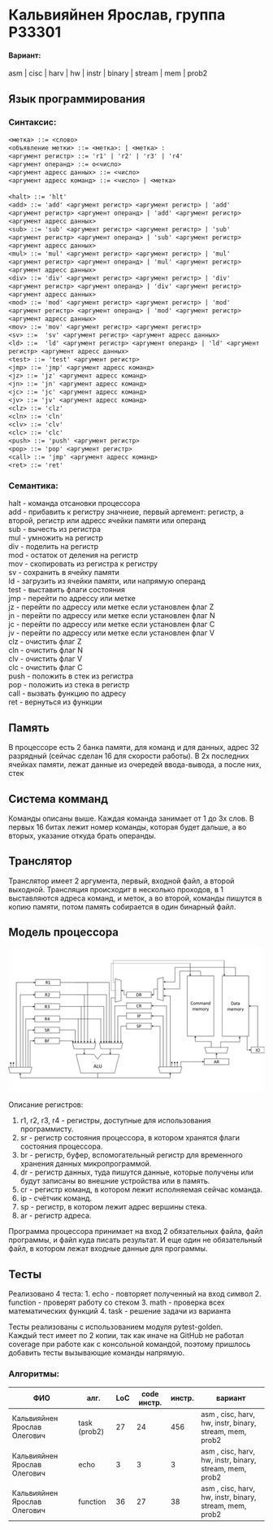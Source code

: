 <h1> Кальвияйнен Ярослав, группа P33301 </h1>
<h4>Вариант:</h4>
asm | cisc | harv | hw | instr | binary | stream | mem | prob2

<h2>Язык программирования</h2>

<h3>Синтаксис:</h3>

```
<метка> ::= <слово>
<объявление метки> ::= <метка>: | <метка> :
<аргумент регистр> ::= 'r1' | 'r2' | 'r3' | 'r4'
<аргумент операнд> ::= o<число>
<аргумент адресс данных> ::= <число>
<аргумент адресс команд> ::= <число> | <метка>

<halt> ::= 'hlt'
<add> ::= 'add' <аргумент регистр> <аргумент регистр> | 'add' <аргумент регистр> <аргумент операнд> | 'add' <аргумент регистр> <аргумент адресс данных>
<sub> ::= 'sub' <аргумент регистр> <аргумент регистр> | 'sub' <аргумент регистр> <аргумент операнд> | 'sub' <аргумент регистр> <аргумент адресс данных>
<mul> ::= 'mul' <аргумент регистр> <аргумент регистр> | 'mul' <аргумент регистр> <аргумент операнд> | 'mul' <аргумент регистр> <аргумент адресс данных>
<div> ::= 'div' <аргумент регистр> <аргумент регистр> | 'div' <аргумент регистр> <аргумент операнд> | 'div' <аргумент регистр> <аргумент адресс данных>
<mod> ::= 'mod' <аргумент регистр> <аргумент регистр> | 'mod' <аргумент регистр> <аргумент операнд> | 'mod' <аргумент регистр> <аргумент адресс данных>
<mov> ::= 'mov' <аргумент регистр> <аргумент регистр>
<sv> ::=  'sv' <аргумент регистр> <аргумент адресс данных>
<ld> ::=  'ld' <аргумент регистр> <аргумент операнд> | 'ld' <аргумент регистр> <аргумент адресс данных>
<test> ::= 'test' <аргумент регистр>
<jmp> ::= 'jmp' <аргумент адресс команд>
<jz> ::= 'jz' <аргумент адресс команд>
<jn> ::= 'jn' <аргумент адресс команд>
<jc> ::= 'jc' <аргумент адресс команд>
<jv> ::= 'jv' <аргумент адресс команд>
<clz> ::= 'clz'
<cln> ::= 'cln'
<clv> ::= 'clv'
<clc> ::= 'clc'
<push> ::= 'push' <аргумент регистр>
<pop> ::= 'pop' <аргумент регистр>
<call> ::= 'jmp' <аргумент адресс команд>
<ret> ::= 'ret'
```

<h3>Семантика:</h3>

halt - команда отсановки процессора <br>
add - прибавить к регистру значнеие, первый аргемент: регистр, а второй, регистр или адресс ячейки памяти или операнд <br>
sub - вычесть из регистра <br>
mul - умножить на регистр <br>
div - поделить на регистр <br>
mod - остаток от деления на регистр <br>
mov - скопировать из регистра к регистру <br>
sv - сохранить в ячейку памяти <br>
ld - загрузить из ячейки памяти, или напрямую операнд <br>
test - выставить флаги состояния <br>
jmp - перейти по адрессу или метке <br>
jz - перейти по адрессу или метке если установлен флаг Z <br>
jn - перейти по адрессу или метке если установлен флаг N <br>
jc - перейти по адрессу или метке если установлен флаг C <br>
jv - перейти по адрессу или метке если установлен флаг V <br>
clz - очистить флаг Z <br>
cln - очистить флаг N <br>
clv - очистить флаг V <br>
clc - очистить флаг C <br>
push - положить в стек из регистра <br>
pop - положить из стека в регистр <br>
call - вызвать функцию по адресу <br>
ret - вернуться из функции

<h2>Память</h2>
В процессоре есть 2 банка памяти, для команд и для данных, адрес 32 разрядный (сейчас сделан 16 для скорости работы). В 2х последних ячейках памяти, лежат данные из очередей ввода-вывода, а после них, стек
<h2>Система комманд</h2>
Команды описаны выше. Каждая команда занимает от 1 до 3х слов. В первых 16 битах лежит номер команды, которая будет дальше, а во вторых, указание откуда брать операнды.
<h2>Транслятор</h2>
Транслятор имеет 2 аргумента, первый, входной файл, а второй выходной. Трансляция происходит в несколько проходов, в 1 выставляются адреса команд, и меток, а во второй, команды пишутся в копию памяти, потом память собирается в один бинарный файл.
<h2>Модель процессора</h2>

<img src="./img/ак%20лаб3_page-0001.jpg">

Описание регистров:
1. r1, r2, r3, r4 - регистры, доступные для использования программисту.
2. sr - регистр состояния процессора, в котором хранятся флаги состояния процессора.
3. br - регистр, буфер, вспомогательный регистр для временного хранения данных микропрограммой.
4. dr - регистр данных, туда пишутся данные, которые получены или будут записаны во внешние устройства или в память.
5. cr - регистр команд, в котором лежит исполняемая сейчас команда.
6. ip - счётчик команд.
7. sp - регистр, в котором лежит адрес вершины стека.
8. ar - регистр адреса.

Программа процессора принимает на вход 2 обязательных файла, файл программы, и файл куда писать результат. И еще один не обязательный файл, в котором лежат входные данные для программы.

<h2>Тесты</h2>
Реализовано 4 теста:
1. echo - повторяет полученный на вход символ
2. function - проверят работу со стеком
3. math - проверка всех математических функций
4. task - решение задачи из варианта

Тесты реализованы с использованием модуля pytest-golden. </br>
Каждый тест имеет по 2 копии, так как иначе на GitHub не работал coverage при работе как с консольной командой, поэтому пришлось добавить тесты вызывающие команды напрямую.

<h3>Алгоритмы:</h3>

| ФИО                               | алг.        | LoC | code инстр. | инстр. | вариант                                                |
|-----------------------------------|-------------|-----|-------------|--------|--------------------------------------------------------|
| Кальвияйнен Ярослав Олегович  | task (prob2)    | 27  | 24          | 456    | asm , cisc, harv, hw, instr, binary, stream, mem, prob2 |
| Кальвияйнен Ярослав Олегович  | echo            | 3  | 3          | 3    | asm , cisc, harv, hw, instr, binary, stream, mem, prob2 |
| Кальвияйнен Ярослав Олегович  | function        | 36  | 27          | 38    | asm , cisc, harv, hw, instr, binary, stream, mem, prob2 |

